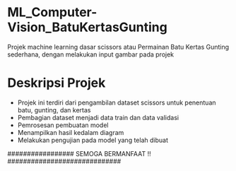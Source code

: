 # ML_Computer-Vision_BatuKertasGunting
Projek machine learning dasar scissors atau Permainan Batu Kertas Gunting sederhana, dengan melakukan input gambar pada projek

# Deskripsi Projek 
 - Projek ini terdiri dari pengambilan dataset scissors untuk penentuan batu, gunting, dan kertas
 - Pembagian dataset menjadi data train dan data validasi
 - Pemrosesan pembuatan model
 - Menampilkan hasil kedalam diagram
 - Melakukan pengujian pada model yang telah dibuat

  ################# SEMOGA BERMANFAAT !! #############################
